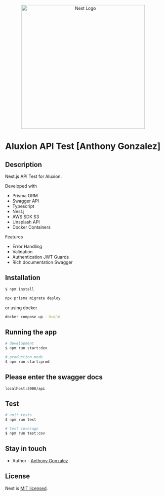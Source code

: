 <p align="center">
  <a href="http://anthondev.com" target="blank"><img src="https://s3.eu-west-1.amazonaws.com/aluxion.bucket/logo-aluxion-large.jpg1574763484637" width="400" alt="Nest Logo" /></a>
</p>

[circleci-image]: https://img.shields.io/circleci/build/github/nestjs/nest/master?token=abc123def456

# Aluxion API Test [Anthony Gonzalez]

## Description

Nest.js API Test for Aluxion.

Developed with

- Prisma ORM
- Swagger API
- Typescript
- Nest.j
- AWS SDK S3
- Unsplash API
- Docker Containers

Features

- Error Handling
- Validation
- Authentication JWT Guards
- Rich documentation Swagger

## Installation

```bash
$ npm install

npx prisma migrate deploy

```

or using docker

```bash
docker compose up --build
```

## Running the app

```bash
# development
$ npm run start:dev

# production mode
$ npm run start:prod
```

## Please enter the swagger docs

`localhost:3000/api`

## Test

```bash
# unit tests
$ npm run test

# test coverage
$ npm run test:cov
```

## Stay in touch

- Author - [Anthony Gonzalez](https://anthondev.com)

## License

Nest is [MIT licensed](LICENSE).
